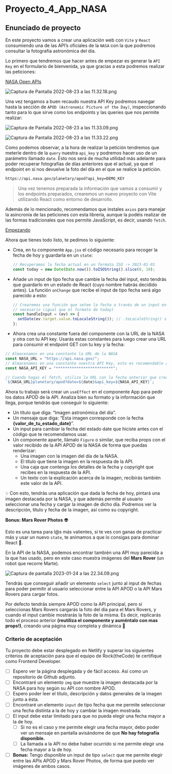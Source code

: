 # Proyecto_4_App_NASA

## Enunciado de proyecto

En este proyecto vamos a crear una aplicación web con `Vite` y `React` consumiendo una de las API’s oficiales de la `NASA` con la que podremos consultar la fotografía astronómica del día.

Lo primero que tendremos que hacer antes de empezar es generar la `API Key` en el formulario de bienvenida, ya que gracias a esta podremos realizar las peticiones:

[NASA Open APIs](https://api.nasa.gov/)

![Captura de Pantalla 2022-08-23 a las 11.32.18.png](https://s3-us-west-2.amazonaws.com/secure.notion-static.com/ae50306d-7f9b-406b-a5df-df951638893f/Captura_de_Pantalla_2022-08-23_a_las_11.32.18.png)

Una vez tengamos a buen recaudo nuestra API Key podremos navegar hasta la sección de `APOD (Astronomic Picture of the Day)`, inspeccionando tanto para lo que sirve como los endpoints y las queries que nos permite realizar:

![Captura de Pantalla 2022-08-23 a las 11.33.09.png](https://s3-us-west-2.amazonaws.com/secure.notion-static.com/826f462e-7dca-44e3-b980-91d8244bc553/Captura_de_Pantalla_2022-08-23_a_las_11.33.09.png)

![Captura de Pantalla 2022-08-23 a las 11.33.22.png](https://s3-us-west-2.amazonaws.com/secure.notion-static.com/80f9c537-9dcb-4663-bcba-db125849604b/Captura_de_Pantalla_2022-08-23_a_las_11.33.22.png)

Como podemos observar, a la hora de realizar la petición tendremos que meterle dentro de la `query` nuestra `api_key` y podremos hacer uso de un parámetro llamado `date`. Esto nos será de mucha utilidad más adelante para poder recuperar fotografías de días anteriores que el actual, ya que el endpoint en sí nos devuelve la foto del día en el que se realice la petición.

```bash
https://api.nasa.gov/planetary/apod?api_key=DEMO_KEY
```

> Una vez tenemos preparada la información que vamos a consumir y los endpoints preparados, crearemos un nuevo proyecto con Vite utilizando React como entorno de desarrollo.

Además de lo mencionado, recomendamos que instales `axios` para manejar la asincronía de las peticiones con esta librería, aunque la podéis realizar de las formas tradicionales que nos permite JavaScript, es decir, usando `fetch`.

[Empezando](https://axios-http.com/es/docs/intro)

Ahora que tienes todo listo, te pedimos lo siguiente:

- Crea, en tu componente `App.jsx` el código necesario para recoger la fecha de hoy y guardarla en un `state`:

  ```jsx
  // Recuperamos la fecha actual en un formato ISO -> 2023-01-01
  const today = new Date(Date.now()).toISOString().slice(0, 10);
  ```

- Añade un input de tipo fecha que cambie la fecha del input, esto tendrás que guardarlo en un estado de React (cuyo nombre habrás decidido antes). La función `onChange` que recibe el input de tipo fecha será algo parecido a esto:

  ```jsx
  // Crearemos una función que setee la fecha a través de un input en el formato
  // necesario (igual que el formato de today)
  const handleInput = (ev) => {
    setDate(ev.target.value.toLocaleString()); // .toLocaleString() sirve para formatear la fecha
  };
  ```

- Ahora crea una constante fuera del componente con la URL de la NASA y otra con tu API key. Usarás estas constantes para luego crear una URL para consumir el endpoint GET con tu key y la fecha:

```jsx
// Almacenamos en una constante la URL de la NASA
const NASA_URL = "https://api.nasa.gov/";
// Almacenamos en una constante nuestra API Key, esto es recomendable almacenarlo en una variable de entorno
const NASA_API_KEY = "*************************";

// Cuando hagas el fetch, utiliza la URL con la fecha anterior que creaste de una forma similar a esto:
`${NASA_URL}planetary/apod?date=${date}&api_key=${NASA_API_KEY}`;
```

Ahora tu trabajo será crear un `useEffect` en el componente App para pedir los datos APOD de la API. Analiza bien su formato y la información que llega, porque tendrás que conseguir lo siguiente:

- Un título que diga: “Imagen astronómica del día”.
- Un mensaje que diga: “Esta imagen corresponde con la fecha **{valor_de_tu_estado_date}**”.
- Un input para cambiar la fecha del estado date que hiciste antes con el código que te recomendamos usar.
- Un componente aparte, llámalo `Figure` o similar, que reciba props con el valor recibido de la API APOD de la NASA de forma que puedas renderizar:
  - Una imagen con la imagen del día de la NASA.
  - El título que tiene la imagen en la respuesta de la API.
  - Una caja que contenga los detalles de la fecha y copyright que recibes en la respuesta de la API.
  - Un texto con la explicación acerca de la imagen, recibirás también este valor de la API.

<aside>
💡 Con esto, tendrás una aplicación que dada la fecha de hoy, pintará una imagen destacada por la NASA, y que además permite al usuario seleccionar una fecha y cargar la imagen de dicho día. Podremos ver la descripción, título y fecha de la imagen, así como su copyright.

</aside>

**Bonus: Mars Rover Photos** 👽

Esto es una tarea para l@s más valientes, si te ves con ganas de practicar más y usar un nuevo `state`, te animamos a que lo consigas para dominar React 💪.

En la API de la NASA, podemos encontrar también una API muy parecida a la que has usado, pero en este caso muestra imágenes del **Mars Rover** (un robot que recorre Marte).

![Captura de pantalla 2023-01-24 a las 22.34.09.png](https://s3-us-west-2.amazonaws.com/secure.notion-static.com/8f8efbe0-e591-4314-8739-fd5c88af1281/Captura_de_pantalla_2023-01-24_a_las_22.34.09.png)

Tendrás que conseguir añadir un elemento `select` junto al input de fechas para poder permitir al usuario seleccionar entre la API APOD o la API Mars Rovers para cargar fotos.

Por defecto tendrás siempre APOD como la API principal, pero si seleccionas Mars Rovers cargarás la foto del día para el Mars Rovers, y cuando el input cambie mostrarás la foto de la misma. Es decir, replicarás todo el proceso anterior **(reutiliza el componente y auméntalo con mas props!)**, creando una página muy completa y dinámica 🚀

### Criterio de aceptación

Tu proyecto debe estar desplegado en Netlify y superar los siguientes criterios de aceptación para que el equipo de Rock{theCode} te certifique como Frontend Developer.

- [ ] Espero ver la página desplegada y de fácil acceso. Así como un repositorio de Github adjunto.
- [ ] Encontraré un elemento `img` que muestre la imagen destacada por la NASA para hoy según su API con nombre APOD.
- [ ] Espero poder leer el título, descripción y datos generales de la imagen junto a ésta.
- [ ] Encontraré un elemento `input` de tipo fecha que me permite seleccionar una fecha distinta a la de hoy y cambiar la imagen mostrada.
- [ ] El input debe estar limitado para que no pueda elegir una fecha mayor a la de hoy.
  - [ ] Si no es el caso y me permite elegir una fecha mayor, debo poder ver un mensaje en pantalla avisándome de que **No hay fotografía disponible.**
  - [ ] La llamada a la API no debe haber ocurrido si me permite elegir una fecha mayor a la de hoy.
- [ ] **Bonus:** Tengo disponible un input de tipo `select` que me permite elegir entre las APIs APOD y Mars Rover Photos, de forma que puedo ver imágenes de ambos casos.
